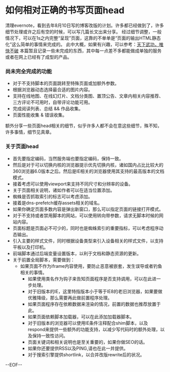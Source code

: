 # 如何相对正确的书写页面head

清理evernote，看到去年8月10日写的博客改版的计划。许多都已经做到了，许多细节处理或许之后有空的时候，可以写几篇长文出来分享。 经过细节调整，一般情况下，可以在1s之内完整“呈现”页面，这靠的不单单是“页面的输出HTML静态化”这么简单的事情来完成的。 此中大概，如果有兴趣，可以参考：[天下武功，唯快不破](http://www.soulteary.com/2015/01/10/give-me-better-feeling-when-i-visite-your-website.html) 本篇暂且记录一些未完成的东西，其中每一点差不多都能做成单独的服务或者在网上已经有了成型的产品。

### **尚未完全完成的功能**

*   对于不支持脚本的页面跳转至特殊页面或加额外参数。
*   根据浏览器动态选择最合适的图片内容。
*   支持在线地图、在线幻灯片、文档分类图、置顶公告、文章内相关内容推荐、三方评论不可用时，自带评论功能可用。
*   完成阅读列表、总结 && 作品收集。
*   页面性能收集 & 错误收集。

额外分享一些页面head相关的细节，似乎许多人都不会在意这些细节，殊不知，许多事情，细节见真章。

### **关于页面head**

*   首先要指定编码，当然服务端也要指定编码，保持一致。
*   然后是对于可以切换内核的浏览器提示优先切换内核，诸如国内占比比较大的360浏览器6.0版本之后。然后是IE相关的浏览器使用其支持的最高版本的文档模式。
*   接着考虑可以使用viewport来支持不同尺寸和分辨率的设备。
*   关于页面相关说明，诸如作者可以在适当位置添加。
*   蜘蛛是否抓取索引的标志可以考虑添加。
*   接着是dns-prefetch缓存assets相关的域名。
*   如果你确定页面多数内容是弹出新窗口，那么可以指定页面的链接打开模式。
*   对于不支持或者禁用脚本的网站，可以使用转向带参数，请求无脚本时候的网站内容。
*   页面标题是页面必不可少的，同时也是蜘蛛索引的重要指标，可以考虑程序动态输出。
*   引入主要的样式文件，同时根据设备类型来引入设备相关的样式文件，以支持平板以及打印机。
*   前端脚本通过后端变量设置版本，以利于文档和静态资源的更新。
*   关于前置全局脚本，需要做到：
    *   如果页面不作为iframe内容使用，要防止恶意被嵌套，发生误导或者钓鱼相关的事情。
        *   如果使用类名作为钩子来告知页面程序是否支持调用，可以在此进一步处理。
        *   对于旧版本的IE，这里特指版本小于等于IE8的老旧浏览器，如果要做优雅降级，那么需要再此做前置程序处理。
        *   如果页面程序存在依赖数据来渲染的情况，前置的数据也推荐放置于此。
        *   如果页面依赖脚本加载器，可以在此添加加载器脚本。
        *   对于旧版本的浏览器可以使用IE条件注释配合shim脚本，以及respond来提供一些额外的功能支持，以减少写代码时的额外处理，以及保持一致性访问。
        *   页面关键词和相关说明也是至关重要的，如果你做SEO的话。
        *   如果你还要提供RSS以及PING,请也在此一并提供。
        *   对于搜索引擎提供shortlink，以合并改版rewrite后的状况。

--EOF--

